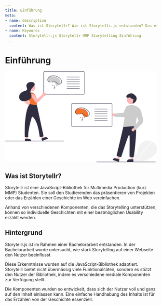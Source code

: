 ```yaml
---
title: Einführung
meta:
- name: description
  content: Was ist Storytellr? Wie ist Storytellr.js entstanden? Das erfährst du hier.
- name: Keywords
  content: Storytellr.js Storytellr MMP Storytelling Einführung
---
```


# Einführung
![Einführung in Storytellr.js](../../assets/illustration/undraw_Status_update.svg)

## Was ist Storytellr?
Storytellr ist eine JavaScript-Bibliothek für Multimedia Production (kurz MMP) Studenten. 
Sie soll den Studierenden das präsentieren von Projekten oder das Erzählen einer Geschichte im Web vereinfachen.

Anhand von verschiedenen Komponenten, die das Storytelling unterstützen, können so individuelle Geschichten mit einer bestmöglichen
Usability erzählt werden.

## Hintergrund
Storytellr.js ist im Rahmen einer Bachelorarbeit entstanden. 
In der Bachelorarbeit wurde untersucht, wie stark Storytelling auf einer Webseite
den Nutzer beeinflusst.

Diese Erkenntnisse wurden auf die JavaScript-Bibliothek adaptiert.
Storytellr bietet nicht übermässig viele Funktionalitäten, sondern es stützt den Nutzer der Bibliothek,
indem es verschiedene mediale Komponenten zur Verfügung stellt.

Die Komponenten wurden so entwickelt, dass sich der Nutzer voll und ganz auf den Inhalt einlassen kann.
Eine einfache Handhabung des Inhalts ist für das Erzählen von der Geschichte essenziell.
